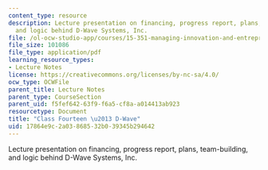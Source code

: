 ```yaml
---
content_type: resource
description: Lecture presentation on financing, progress report, plans, team-building,
  and logic behind D-Wave Systems, Inc.
file: /ol-ocw-studio-app/courses/15-351-managing-innovation-and-entrepreneurship-spring-2008/17864e9c2a03868532b039345b294642_14_lec.pdf
file_size: 101086
file_type: application/pdf
learning_resource_types:
- Lecture Notes
license: https://creativecommons.org/licenses/by-nc-sa/4.0/
ocw_type: OCWFile
parent_title: Lecture Notes
parent_type: CourseSection
parent_uid: f5fef642-63f9-f6a5-cf8a-a014413ab923
resourcetype: Document
title: "Class Fourteen \u2013 D-Wave"
uid: 17864e9c-2a03-8685-32b0-39345b294642
---
```

Lecture presentation on financing, progress report, plans, team-building, and logic behind D-Wave Systems, Inc.